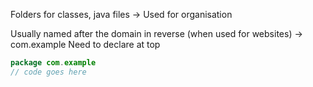 Folders for classes, java files -> Used for organisation

Usually named after the domain in reverse (when used for websites) -> com.example
Need to declare at top
```java
package com.example
// code goes here
```